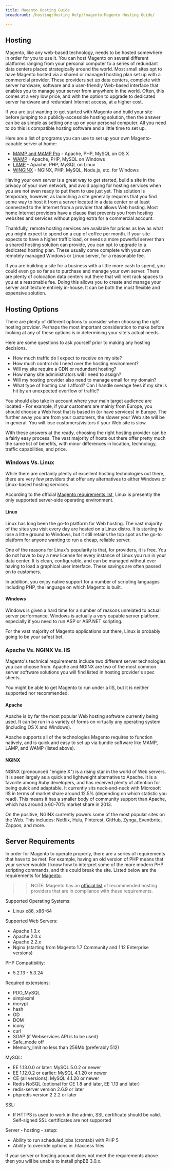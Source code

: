 ```yaml
---
title: Magento Hosting Guide
breadcrumb: /hosting:Hosting Help/!magento:Magento Hosting Guide/

---
```


Hosting
-----

Magento, like any web-based technology, needs to be hosted somewhere in order for you to use it. You can host Magento on several different platforms ranging from your personal computer to a series of redundant data centers placed strategically around the world. Most small sites opt to have Magento hosted via a shared or managed hosting plan set up with a commercial provider. These providers set up data centers, complete with server hardware, software and a user-friendly Web-based interface that enables you to manage your server from anywhere in the world. Often, this comes at a very low price, and with the option to upgrade to dedicated server hardware and redundant Internet access, at a higher cost.

If you are just wanting to get started with Magento and build your site before jumping to a publicly-accessible hosting solution, then the answer can be as simple as setting one up on your personal computer. All you need to do this is compatible hosting software and a little time to set up. 

Here are a list of programs you can use to set up your own Magento-capable server at home:

* [MAMP and MAMP Pro](http://www.mamp.info/en/index.html) - Apache, PHP, MySQL on OS X
* [WAMP](http://www.wampserver.com/en/) - Apache, PHP, MySQL on Windows
* [LAMP](http://en.wikipedia.org/wiki/LAMP_%28software_bundle%29) - Apache, PHP, MySQL on Linux
* [WiNGINX](http://wiNGINX.com/) - NGINX, PHP, MySQL, Node.js, etc. for Windows

Having your own server is a great way to get started, build a site in the privacy of your own network, and avoid paying for hosting services when you are not even ready to put them to use just yet. This solution is temporary, however, as launching a site generally requires that you find some way to host it from a server located in a data center or at least connected to the Internet from a provider that allows Web hosting. Most home Internet providers have a clause that prevents you from hosting websites and services without paying extra for a commercial account.

Thankfully, remote hosting services are available for prices as low as what you might expect to spend on a cup of coffee per month. If your site expects to have a higher traffic load, or needs a more powerful server than a shared hosting solution can provide, you can opt to upgrade to a dedicated hosting plan. These usually come complete with your own remotely managed Windows or Linux server, for a reasonable fee.

If you are building a site for a business with a little more cash to spend, you could even go so far as to purchase and manage your own server. There are plenty of colocation data centers out there that will rent rack spaces to you at a reasonable fee. Doing this allows you to create and manage your server architecture entirely in-house. It can be both the most flexible and expensive solution.

Hosting Options
--------------

There are plenty of different options to consider when choosing the right hosting provider. Perhaps the most important consideration to make before looking at any of these options is in determining your site's actual needs.

Here are some questions to ask yourself prior to making any hosting decisions.
* How much traffic do I expect to receive on my site?
* How much control do I need over the hosting environment?
* Will my site require a CDN or redundant hosting?
* How many site administrators will I need to assign?
* Will my hosting provider also need to manage email for my domain?
* What type of hosting can I afford? Can I handle overage fees if my site is hit by an unexpected overflow of traffic?

You should also take in account where your main target audience are located - For example, if your customers are mainly from Europe, you should choose a Web host that is based in (or have services) in Europe. The further away you are from your customers, the slower your Web site will be in general. You will lose customers/visitors if your Web site is slow.

With these answers at the ready, choosing the right hosting provider can be a fairly easy process. The vast majority of hosts out there offer pretty much the same list of benefits, with minor differences in location, technology, traffic capabilities, and price.

### Windows Vs. Linux

While there are certainly plenty of excellent hosting technologies out there, there are very few providers that offer any alternatives to either Windows or Linux-based hosting services.

According to the official [Magento requirements list][magento], Linux is presently the only supported server-side operating environment.

#### Linux

Linux has long been the go-to platform for Web hosting. The vast majority of the sites you visit every day are hosted on a Linux distro. It is starting to lose a little ground to Windows, but it still retains the top spot as the go-to platform for anyone wanting to run a cheap, reliable server.

One of the reasons for Linux's popularity is that, for providers, it is free. You do not have to buy a new license for every instance of Linux you run in your data center. It is clean, configurable, and can be managed without ever having to load a graphical user interface. These savings are often passed on to customers.

In addition, you enjoy native support for a number of scripting languages including PHP, the language on which Magento is built.

#### Windows

Windows is given a hard time for a number of reasons unrelated to actual server performance. Windows is actually a very capable server platform, especially if you need to run ASP or ASP.NET scripting.

For the vast majority of Magento applications out there, Linux is probably going to be your safest bet.

### Apache Vs. NGINX Vs. IIS

Magento's technical requirements include two different server technologies you can choose from. Apache and NGINX are two of the most common server software solutions you will find listed in hosting provider's spec sheets. 

You might be able to get Magento to run under a IIS, but it is neither supported nor recommended.

#### Apache

Apache is by far the most popular Web hosting software currently being used. It can be run in a variety of forms on virtually any operating system (including OS X and Windows).

Apache supports all of the technologies Magento requires to function natively, and is quick and easy to set up via bundle software like MAMP, LAMP, and WAMP (listed above).

#### NGINX

NGINX (pronounced "engine X") is a rising star in the world of Web servers. It is seen largely as a quick and lightweight alternative to Apache. It is a favorite among Ruby developers, and has received plenty of attention for being quick and adaptable. It currently sits neck-and-neck with Microsoft IIS in terms of market share around 12.5% (depending on which statistic you read). This means it has a smaller body of community support than Apache, which has around a 60-70% market share in 2013.

On the positive, NGINX currently powers some of the most popular sites on the Web. This includes: Netflix, Hulu, Pinterest, GitHub, Zynga, Eventbrite, Zappos, and more.


Server Requirements
--------------

In order for Magento to operate properly, there are a series of requirements that have to be met. For example, having an old version of PHP means that your server wouldn't know how to interpret some of the more modern PHP scripting commands, and this could break the site. Listed below are the requirements for [Magento][magento].

>> NOTE: Magento has an [official list][list] of recommended hosting providers that are in compliance with these requirements.

Supported Operating Systems:

* Linux x86, x86-64

Supported Web Servers:

* Apache 1.3.x
* Apache 2.0.x
* Apache 2.2.x
* Nginx (starting from Magento 1.7 Community and 1.12 Enterprise versions)

PHP Compatibility:

* 5.2.13 - 5.3.24

Required extensions:

* PDO_MySQL
* simplexml
* mcrypt
* hash
* GD
* DOM
* icony
* curl
* SOAP (if Webservices API is to be used)
* Safe_mode off
* Memory_limit no less than 256Mb (preferably 512)

MySQL:

* EE 1.13.0.0 or later: MySQL 5.0.2 or newer
* EE 1.12.0.2 or earlier: MySQL 4.1.20 or newer
* CE (all versions): MySQL 4.1.20 or newer
* Redis NoSQL (optional for CE 1.8 and later, EE 1.13 and later)
* redis-server version 2.6.9 or later
* phpredis version 2.2.2 or later

SSL:

* If HTTPS is used to work in the admin, SSL certificate should be valid. Self-signed SSL certificates are not supported

Server - hosting - setup:

* Ability to run scheduled jobs (crontab) with PHP 5
* Ability to override options in .htaccess files

If your server or hosting account does not meet the requirements above then you will be unable to install phpBB 3.0.x.

[magento]: http://magento.com/resources/system-requirements
[list]: http://partners.magento.com/partner_locator/search.aspx?f0=Types+of+Partners&f0v0=Hosting+Partner
